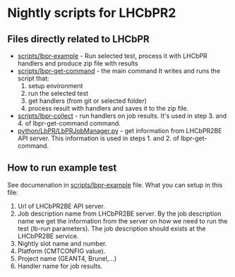 # Nightly scripts for LHCbPR2

## Files directly related to LHCbPR

* [scripts/lbpr-example](scripts/lbpr-example) - Run selected test, process it with LHCbPR handlers and produce zip file with results
* [scripts/lbpr-get-command](scripts/lbpr-get-command) - the main command  It writes and runs the script that:
    1. setup environment
    2. run the selected test
    3. get handlers (from git or selected folder)
    4. process result with handlers and saves it to the zip file.
* [scripts/lbpr-collect](scripts/lbpr-collect) - run handlers on job results. It's used in step 3. and 4. of lbpr-get-command command.
* [python/LbPR/LbPRJobManager.py](python/LbPR/LbPRJobManager.py) - get information from LHCbPR2BE API server. This information is used in steps 1. and 2. of lbpr-get-command.

## How to run example test

See documenation in [scripts/lbpr-example](scripts/lbpr-example) file.
What you can setup in this file:
1. Url of LHCbPR2BE API server.
2. Job description name from LHCbPR2BE server. By the job description name we get the information from the server on how we need to run the test (lb-run parameters). The job description should exists at the LHCbPR2BE service.
3. Nightly slot name and number.
4. Platform (CMTCONFIG value).
5. Project name (GEANT4, Brunel,...)
6. Handler name for job results.
